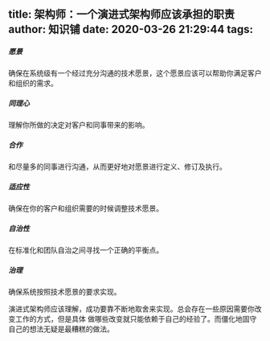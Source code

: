 title: 架构师：一个演进式架构师应该承担的职责
author: 知识铺
date: 2020-03-26 21:29:44
tags:
---
##### 愿景
确保在系统级有一个经过充分沟通的技术愿景，这个愿景应该可以帮助你满足客户和组织的需求。
##### 同理心
理解你所做的决定对客户和同事带来的影响。
##### 合作
和尽量多的同事进行沟通，从而更好地对愿景进行定义、修订及执行。
##### 适应性
确保在你的客户和组织需要的时候调整技术愿景。
##### 自治性
在标准化和团队自治之间寻找一个正确的平衡点。
##### 治理
确保系统按照技术愿景的要求实现。   
       
       
演进式架构师应该理解，成功要靠不断地取舍来实现。总会存在一些原因需要你改变工作的方式，但是具体 做哪些改变就只能依赖于自己的经验了。而僵化地固守自己的想法无疑是最糟糕的做法。